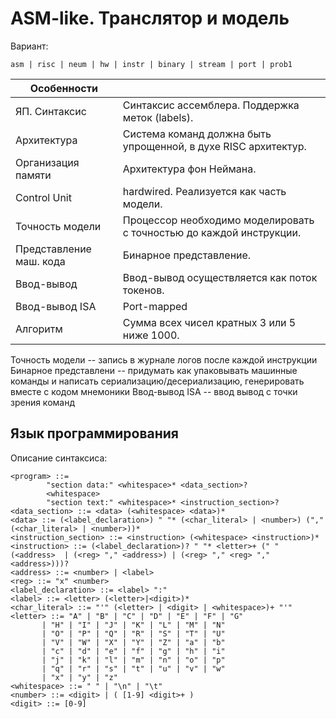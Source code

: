 # ASM-like. Транслятор и модель

Вариант: 
```
asm | risc | neum | hw | instr | binary | stream | port | prob1
```

| Особенности             |                                                                     |
|-------------------------|---------------------------------------------------------------------|
| ЯП. Синтаксис           | Синтаксис ассемблера. Поддержка меток (labels).                     |
| Архитектура             | Система команд должна быть упрощенной, в духе RISC архитектур.      |
| Организация памяти      | Архитектура фон Неймана.                                            |
| Control Unit            | hardwired. Реализуется как часть модели.                            |
| Точность модели         | Процессор необходимо моделировать с точностью до каждой инструкции. |
| Представление маш. кода | Бинарное представление.                                             |
| Ввод-вывод              | Ввод-вывод осуществляется как поток токенов.                        |
| Ввод-вывод ISA          | Port-mapped                                                         |
| Алгоритм                | Сумма всех чисел кратных 3 или 5 ниже 1000.                         |

Точность модели -- запись в журнале логов после каждой инструкции
Бинарное представлени -- придумать как упаковывать машинные команды и написать сериализацию/десериализацию, генерировать вместе с кодом мнемоники
Ввод-вывод ISA -- ввод вывод с точки зрения команд

## Язык программирования

Описание синтаксиса:
```text
<program> ::= 
        "section data:" <whitespace>* <data_section>?
        <whitespace> 
        "section text:" <whitespace>* <instruction_section>?
<data_section> ::= <data> (<whitespace> <data>)*
<data> ::= (<label_declaration>) " "* (<char_literal> | <number>) ("," (<char_literal> | <number>))*
<instruction_section> ::= <instruction> (<whitespace> <instruction>)*
<instruction> ::= (<label_declaration>)? " "* <letter>+ (" " (<address>  | (<reg> "," <address>) | (<reg> "," <reg> "," <address>)))? 
<address> ::= <number> | <label>
<reg> ::= "x" <number>
<label_declaration> ::= <label> ":"
<label> ::= <letter> (<letter>|<digit>)*
<char_literal> ::= "'" (<letter> | <digit> | <whitespace>)+ "'"
<letter> ::= "A" | "B" | "C" | "D" | "E" | "F" | "G"
       | "H" | "I" | "J" | "K" | "L" | "M" | "N"
       | "O" | "P" | "Q" | "R" | "S" | "T" | "U"
       | "V" | "W" | "X" | "Y" | "Z" | "a" | "b"
       | "c" | "d" | "e" | "f" | "g" | "h" | "i"
       | "j" | "k" | "l" | "m" | "n" | "o" | "p"
       | "q" | "r" | "s" | "t" | "u" | "v" | "w"
       | "x" | "y" | "z"
<whitespace> ::= " " | "\n" | "\t"
<number> ::= <digit> | ( [1-9] <digit>+ )
<digit> ::= [0-9]

```